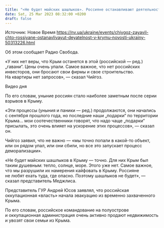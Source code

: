 ```yaml
---
title: "«Не будет майских шашлыков». Россияне останавливают деятельность в Крыму, потому что не верят, что полуостров останется под контролем РФ — Чийгоз"
date: Sat, 25 Mar 2023 08:32:00 +0200
draft: false
---
```

Источник: Новое Время https://nv.ua/ukraine/events/chiygoz-zayavil-chto-rossiyane-ostanavlivayut-deyatelnost-v-krymu-novosti-ukrainy-50313226.html


Об этом сообщает Радио Свобода.

«У них нет веры, что Крым останется в этой (российской — ред.) „гавани“. Цены очень упали. Самое важное, что нет российских инвесторов, они бросают свои фирмы и свое строительство. На квартиры нет запросов», — сказал Чийгоз.

  Видео дня   

По его словам, уныние россиян стало наиболее заметным после серии взрывов в Крыму.

«Эти процессы (уныния и паники — ред.) продолжаются, они начались с сентября прошлого года, но последние наши „подарки“ по территории Крыма… мои соотечественники говорят, что надо чаще „подарки“ присылать, это очень влияет на ускорение этих процессов», — сказал он.

Чийгоз заявил, что не важно — «мы точно попали в какой-то объект, или он рядом упал, или они сбили, но все это запускает процесс деморализации».

«Не будет майских шашлыков в Крыму — точно. Для них Крым был таким душевным: тепло, солнце, море. Этого уже нет. Самое важное, что мы разрушили их намерения кайфовать в Крыму. Россияне не любят ехать туда, где опасно. Поэтому шашлыков не будет», — сказал представитель Меджлиса.

Представитель ГУР Андрей Юсов заявлял, что российская оккупационная «власть» начала эвакуацию из временно захваченного Крыма.

 По его словам, российское командование на полуострове и оккупационная администрация очень активно продают недвижимость и увозят свои семьи из Крыма.

